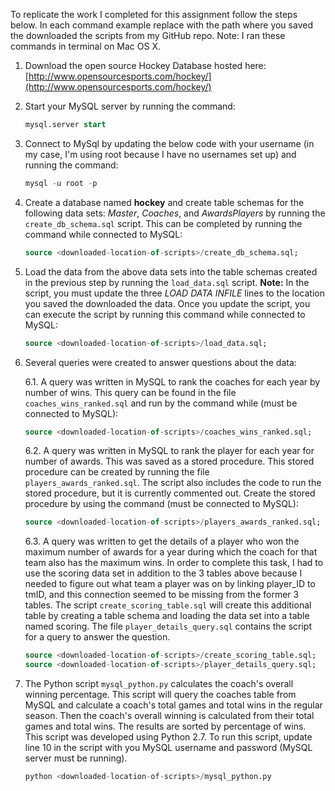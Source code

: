 To replicate the work I completed for this assignment follow the steps below. In each command example replace <downloaded-location-of-scripts> with the path where you saved the downloaded the scripts from my GitHub repo. Note: I ran these commands in terminal on Mac OS X.

1. Download the open source Hockey Database hosted here: [http://www.opensourcesports.com/hockey/](http://www.opensourcesports.com/hockey/)

2. Start your MySQL server by running the command:

	```sql
	mysql.server start
	```

3. Connect to MySql by updating the below code with your username (in my case, I'm using root because I have no usernames set up) and running the command: 

	```sql
	mysql -u root -p
	```

4. Create a database named **hockey** and create table schemas for the following data sets: *Master*, *Coaches*, and *AwardsPlayers* by running the `create_db_schema.sql` script. This can be completed by running the command while connected to MySQL: 

	```sql
	source <downloaded-location-of-scripts>/create_db_schema.sql;
	```

5. Load the data from the above data sets into the table schemas created in the previous step by running the `load_data.sql` script. **Note:** In the script, you must update the three *LOAD DATA INFILE* lines to the location you saved the downloaded the data. Once you update the script, you can execute the script by running this command while connected to MySQL: 

	```sql
	source <downloaded-location-of-scripts>/load_data.sql;
	```

6. Several queries were created to answer questions about the data:

	6.1.  A query was written in MySQL to rank the coaches for each year by number of wins. This query can be found in the file `coaches_wins_ranked.sql` and run by the command while (must be connected to MySQL): 

	```sql
    source <downloaded-location-of-scripts>/coaches_wins_ranked.sql;
    ```

	6.2.  A query was written in MySQL to rank the player for each year for number of awards. This was saved as a stored procedure. This stored procedure can be created by running the file `players_awards_ranked.sql`. The script also includes the code to run the stored procedure, but it is currently commented out. Create the stored procedure by using the command (must be connected to MySQL): 

	```sql
    source <downloaded-location-of-scripts>/players_awards_ranked.sql; 
  	```

  	6.3.  A query was written to get the details of a player who won the maximum number of awards for a year during which the coach for that team also has the maximum wins. In order to complete this task, I had to use the scoring data set in addition to the 3 tables above because I needed to figure out what team a player was on by linking player_ID to tmID, and this connection seemed to be missing from the former 3 tables. The script `create_scoring_table.sql` will create this additional table by creating a table schema and loading the data set into a table named scoring. The file `player_details_query.sql` contains the script for a query to answer the question. 

  	```sql
  	source <downloaded-location-of-scripts>/create_scoring_table.sql;
  	source <downloaded-location-of-scripts>/player_details_query.sql;
  	```

7. The Python script `mysql_python.py` calculates the coach's overall winning percentage. This script will query the coaches table from MySQL and calculate a coach's total games and total wins in the regular season. Then the coach's overall winning is calculated from their total games and total wins. The results are sorted by percentage of wins. This script was developed using Python 2.7. To run this script, update line 10 in the script with you MySQL username and password (MySQL server must be running).

	```python
	python <downloaded-location-of-scripts>/mysql_python.py
	```
